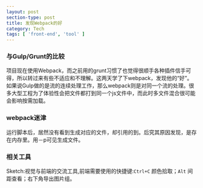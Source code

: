 ```yaml
---
layout: post
section-type: post
title: 发现Webpack的好
category: Tech
tags: [ 'front-end', 'tool' ]
---
```


### 与Gulp/Grunt的比较
项目现在使用Webpack，而之前用的grunt习惯了也觉得很顺手各种插件信手可得，所以转过来有些不适应和不理解。这两天学了下webpack，发现他的“好”。
如果说Gulp做的是流的连续处理工作，那么webpack则是对同一个流的处理。很多大型工程为了体验性会把文件都打到同一个js文件中，而此时多文件混合很可能会影响按需加载。

### webpack迷津
运行脚本后，居然没有看到生成对应的文件，却引用的到。后究其原因发现，是存在内存里。用－p可见生成文件。

### 相关工具
Sketch:视觉与前端的交流工具,前端需要使用的快捷键:`Ctrl+C` 颜色拾取；`Alt` 间距查看；右下角导出图片组。

